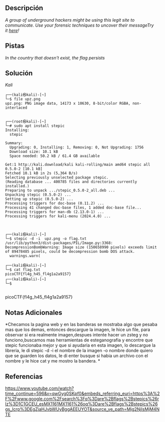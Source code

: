 ## Descripción

*A group of underground hackers might be using this legit site to communicate. Use your forensic techniques to uncover their messageTry it [here](http://standard-pizzas.picoctf.net:64773/)!*

## Pistas

*In the country that doesn't exist, the flag persists*

## Solución

*Kali*
```
┌──(kali㉿kali)-[~]
└─$ file upz.png      
upz.png: PNG image data, 14173 x 10630, 8-bit/color RGBA, non-interlaced

																									┌──(root㉿kali)-[~]
└─# sudo apt install stepic       
Installing:                     
  stepic
                                                                                                      
Summary:
  Upgrading: 0, Installing: 1, Removing: 0, Not Upgrading: 1756
  Download size: 10.1 kB
  Space needed: 50.2 kB / 61.4 GB available

Get:1 http://kali.download/kali kali-rolling/main amd64 stepic all 0.5.0-2 [10.1 kB]
Fetched 10.1 kB in 2s (5,364 B/s)  
Selecting previously unselected package stepic.
(Reading database ... 400785 files and directories currently installed.)
Preparing to unpack .../stepic_0.5.0-2_all.deb ...
Unpacking stepic (0.5.0-2) ...
Setting up stepic (0.5.0-2) ...
Processing triggers for doc-base (0.11.2) ...
Processing 41 changed doc-base files, 1 added doc-base file...
Processing triggers for man-db (2.13.0-1) ...
Processing triggers for kali-menu (2024.4.0) ...



┌──(kali㉿kali)-[~]
└─$ stepic -d -i  upz.png -o flag.txt
/usr/lib/python3/dist-packages/PIL/Image.py:3368: DecompressionBombWarning: Image size (150658990 pixels) exceeds limit of 89478485 pixels, could be decompression bomb DOS attack.
  warnings.warn(
                                                                                                      
┌──(kali㉿kali)-[~]
└─$ cat flag.txt
picoCTF{fl4g_h45_fl4g1a2a9157}                                                                                                      
┌──(kali㉿kali)-[~]
└─$ 


```
picoCTF{fl4g_h45_fl4g1a2a9157}    
## Notas Adicionales 

*Checamos la pagina web y en las banderas se mostraba algo que pesaba mas que los demas, entonces descargue la imagen, le hice un file, para observar si era realmente imagen,despues intente hacer un zsteg y no funciono,buscamos mas herramientas de esteganografia y encontre que stepic funcionaba mejor y que si ayudaria en esta imagen, lo descargue la libreria, le di stepic -d -i  el nombre de la imagen -o nombre donde quiero que se guarden los datos, le di enter busque si habia un archivo con el nombre y le hice cat y me mostro la bandera. *
## Referencias 

https://www.youtube.com/watch?time_continue=596&v=qwGyg0SKpf0&embeds_referring_euri=https%3A%2F%2Fwww.google.com%2Fsearch%3Fq%3Dare%2Bflags%2Bstepics%26rlz%3D1C1GCEU_esMX1161MX1161%26oq%3Dare%2Bflags%2Bstepics%26gs_lcrp%3DEgZjaHJvbWUyBggAEEUYOT&source_ve_path=Mjg2NjIsMjM4NTE